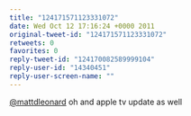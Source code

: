 ```yaml
---
title: "124171571123331072"
date: Wed Oct 12 17:16:24 +0000 2011
original-tweet-id: "124171571123331072"
retweets: 0
favorites: 0
reply-tweet-id: "124170082589999104"
reply-user-id: "14340451"
reply-user-screen-name: ""
---
```

<a href="https://twitter.com/mattdleonard">@mattdleonard</a> oh and apple tv update as well
